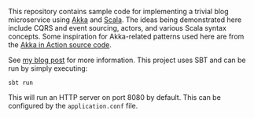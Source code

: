 This repository contains sample code for implementing a trivial blog microservice
using [Akka](http://akka.io/) and [Scala](http://scala-lang.org/). The ideas
being demonstrated here include CQRS and event sourcing, actors, and various
Scala syntax concepts. Some inspiration for Akka-related patterns used here are
from the [Akka in Action source code](https://github.com/RayRoestenburg/akka-in-action).

See [my blog post](http://musigma.org/scala/2017/07/03/akka-cqrs.html) for more
information. This project uses SBT and can be run by simply executing:

    sbt run

This will run an HTTP server on port 8080 by default. This can be configured by
the `application.conf` file.
